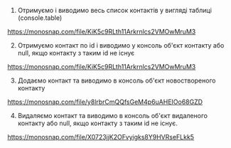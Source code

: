 1. Отримуємо і виводимо весь список контактів у вигляді таблиці (console.table)

https://monosnap.com/file/KiK5c9RLth11Arkrnlcs2VMOwMruM3

2. Отримуємо контакт по id і виводимо у консоль об'єкт контакту або null, якщо контакту з таким id не існує

https://monosnap.com/file/KiK5c9RLth11Arkrnlcs2VMOwMruM3

3. Додаємо контакт та виводимо в консоль об'єкт новоствореного контакту

https://monosnap.com/file/y8lrbrCmQQfsGeM4p6uAHEIOo68GZD

4. Видаляємо контакт та виводимо в консоль об'єкт видаленого контакту або null, якщо контакту з таким id не існує.

https://monosnap.com/file/X0723jjK2OFvyigks8Y9HVRseFLkk5
